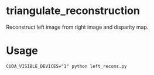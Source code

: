 # triangulate_reconstruction
Reconstruct left image from right image and disparity map.

# Usage

```
CUDA_VISIBLE_DEVICES="1" python left_recons.py
```
